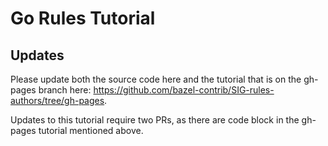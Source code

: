 # Go Rules Tutorial

## Updates

Please update both the source code here and the tutorial that is on the gh-pages branch here:
https://github.com/bazel-contrib/SIG-rules-authors/tree/gh-pages.

Updates to this tutorial require two PRs, as there are code block in the gh-pages tutorial mentioned 
above.
